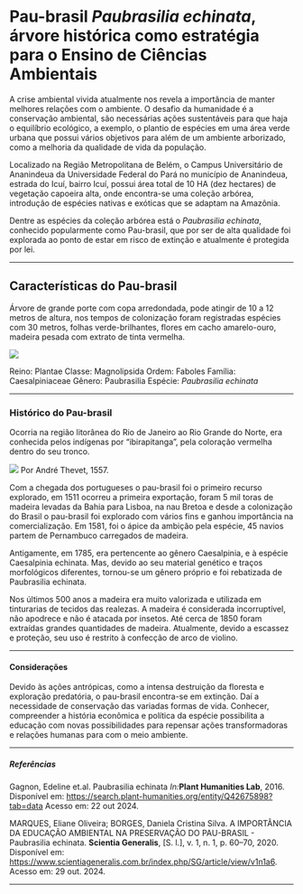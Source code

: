 # Pau-brasil *Paubrasilia echinata*, árvore histórica como estratégia para o Ensino de Ciências Ambientais

A crise ambiental vivida atualmente nos revela a importância de manter melhores relações com o ambiente. O desafio da humanidade é a conservação ambiental, são necessárias ações sustentáveis para que haja o equilíbrio ecológico, a exemplo, o plantio de espécies em uma área verde urbana que possui vários objetivos para além de um ambiente arborizado, como a melhoria da qualidade de vida da população.


Localizado na Região Metropolitana de Belém, o Campus Universitário de Ananindeua da Universidade Federal do Pará no município de Ananindeua, estrada do Icuí, bairro Icuí, possui área total de 10 HA (dez hectares) de vegetação capoeira alta, onde encontra-se uma coleção arbórea, introdução de espécies nativas e exóticas que se adaptam na Amazônia.


Dentre as espécies da coleção arbórea está o _Paubrasilia echinata_, conhecido popularmente como Pau-brasil, que por ser de alta qualidade foi explorada ao ponto de estar em risco de extinção e atualmente é protegida por lei.   


---


## Características do Pau-brasil 

Árvore de grande porte com copa arredondada, pode atingir de 10 a 12 metros de altura, nos tempos de colonização foram registradas espécies com 30 metros, folhas verde-brilhantes, flores em cacho amarelo-ouro, madeira pesada com extrato de tinta vermelha. 


<img src='img/PauBrasil.jpg' class='noresize'> 


Reino: Plantae
Classe: Magnolipsida
Ordem: Faboles
Família: Caesalpiniaceae
Gênero: Paubrasilia
Espécie: _Paubrasilia echinata_


---


### Histórico do Pau-brasil

Ocorria na região litorânea do Rio de Janeiro ao Rio Grande do Norte, era conhecida pelos indígenas por “ibirapitanga”, pela coloração vermelha dentro do seu tronco.


<img src='https://upload.wikimedia.org/wikipedia/commons/thumb/1/1a/Oraboutan_Thevet_1557_117r.png/162px-Oraboutan_Thevet_1557_117r.png' class='noresize'> Por André Thevet, 1557.


Com a chegada dos portugueses o pau-brasil foi o primeiro recurso explorado, em 1511 ocorreu a primeira exportação, foram 5 mil toras de madeira levadas da Bahia para Lisboa, na nau Bretoa e desde a colonização do Brasil o pau-brasil foi explorado com vários fins e ganhou importância na comercialização. Em 1581, foi o ápice da ambição pela espécie, 45 navios partem de Pernambuco carregados de madeira.


Antigamente, em 1785, era pertencente ao gênero Caesalpinia, e à espécie Caesalpinia echinata. Mas, devido ao seu material genético e traços morfológicos diferentes, tornou-se um gênero próprio e foi rebatizada de Paubrasilia echinata.


Nos últimos 500 anos a madeira era muito valorizada e utilizada em tinturarias de tecidos das realezas. A madeira é considerada incorruptível, não apodrece e não é atacada por insetos. Até cerca de 1850 foram extraídas grandes quantidades de madeira. Atualmente, devido a escassez e proteção, seu uso é restrito à confecção de arco de violino.


---


#### Considerações


Devido às ações antrópicas, como a intensa destruição da floresta e exploração predatória, o pau-brasil encontra-se em extinção. Daí a necessidade de conservação das variadas formas de vida. Conhecer, compreender a história econômica e política da espécie possibilita a educação com novas possibilidades para repensar ações transformadoras e relações humanas para com o meio ambiente.


---


##### Referências


Gagnon, Edeline et.al. Paubrasilia echinata _In:_**Plant Humanities Lab**, 2016. Disponível em: https://search.plant-humanities.org/entity/Q42675898?tab=data Acesso em: 22 out 2024.

MARQUES, Eliane Oliveira; BORGES, Daniela Cristina Silva. A IMPORTÂNCIA DA EDUCAÇÃO AMBIENTAL NA PRESERVAÇÃO DO PAU-BRASIL - Paubrasilia echinata. **Scientia Generalis**, [S. l.], v. 1, n. 1, p. 60–70, 2020. Disponível em: https://www.scientiageneralis.com.br/index.php/SG/article/view/v1n1a6. Acesso em: 29 out. 2024.


---

